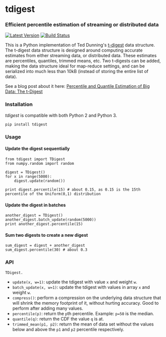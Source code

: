 # tdigest
### Efficient percentile estimation of streaming or distributed data
[![Latest Version](https://pypip.in/v/tdigest/badge.png)](https://pypi.python.org/pypi/tdigest/)
[![Build Status](https://travis-ci.org/CamDavidsonPilon/tdigest.svg?branch=master)](https://travis-ci.org/CamDavidsonPilon/tdigest)


This is a Python implementation of Ted Dunning's [t-digest](https://github.com/tdunning/t-digest) data structure. The t-digest data structure is designed around computing accurate estimates from either streaming data, or distributed data. These estimates are percentiles, quantiles, trimmed means, etc. Two t-digests can be added, making the data structure ideal for map-reduce settings, and can be serialized into much less than 10kB (instead of storing the entire list of data).

See a blog post about it here: [Percentile and Quantile Estimation of Big Data: The t-Digest](http://dataorigami.net/blogs/napkin-folding/19055451-percentile-and-quantile-estimation-of-big-data-the-t-digest)


### Installation
*tdigest* is compatible with both Python 2 and Python 3. 

```
pip install tdigest
```

### Usage

#### Update the digest sequentially

```
from tdigest import TDigest
from numpy.random import random

digest = TDigest()
for x in range(5000):
    digest.update(random())

print digest.percentile(15) # about 0.15, as 0.15 is the 15th percentile of the Uniform(0,1) distribution
```

#### Update the digest in batches

```
another_digest = TDigest()
another_digest.batch_update(random(5000))
print another_digest.percentile(15)
```

#### Sum two digests to create a new digest

```
sum_digest = digest + another_digest 
sum_digest.percentile(30) # about 0.3
```

### API 

`TDigest.`

 - `update(x, w=1)`: update the tdigest with value `x` and weight `w`.
 - `batch_update(x, w=1)`: update the tdigest with values in array `x` and weight `w`.
 - `compress()`: perform a compression on the underlying data structure that will shrink the memory footprint of it, without hurting accuracy. Good to perform after adding many values. 
 - `percentile(p)`: return the `p`th percentile. Example: `p=50` is the median.
 - `quantile(q)`: return the CDF the value `q` is at. 
 - `trimmed_mean(p1, p2)`: return the mean of data set without the values below and above the `p1` and `p2` percentile respectively. 

 



